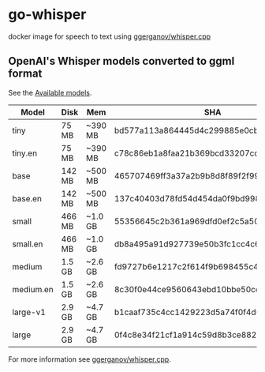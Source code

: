 # go-whisper

docker image for speech to text using [ggerganov/whisper.cpp][1]

[1]:https://github.com/ggerganov/whisper.cpp

## OpenAI's Whisper models converted to ggml format

See the [Available models][2].

| Model      | Disk    | Mem       | SHA                                          |
|------------|---------|-----------|----------------------------------------------|
| tiny       | 75 MB   | ~390 MB   | bd577a113a864445d4c299885e0cb97d4ba92b5f     |
| tiny.en    | 75 MB   | ~390 MB   | c78c86eb1a8faa21b369bcd33207cc90d64ae9df     |
| base       | 142 MB  | ~500 MB   | 465707469ff3a37a2b9b8d8f89f2f99de7299dac     |
| base.en    | 142 MB  | ~500 MB   | 137c40403d78fd54d454da0f9bd998f78703390c     |
| small      | 466 MB  | ~1.0 GB   | 55356645c2b361a969dfd0ef2c5a50d530afd8d5     |
| small.en   | 466 MB  | ~1.0 GB   | db8a495a91d927739e50b3fc1cc4c6b8f6c2d022     |
| medium     | 1.5 GB  | ~2.6 GB   | fd9727b6e1217c2f614f9b698455c4ffd82463b4     |
| medium.en  | 1.5 GB  | ~2.6 GB   | 8c30f0e44ce9560643ebd10bbe50cd20eafd3723     |
| large-v1   | 2.9 GB  | ~4.7 GB   | b1caaf735c4cc1429223d5a74f0f4d0b9b59a299     |
| large      | 2.9 GB  | ~4.7 GB   | 0f4c8e34f21cf1a914c59d8b3ce882345ad349d6     |

For more information see [ggerganov/whisper.cpp][3].

[2]: https://huggingface.co/ggerganov/whisper.cpp/tree/main
[3]: https://github.com/ggerganov/whisper.cpp/tree/master/models
